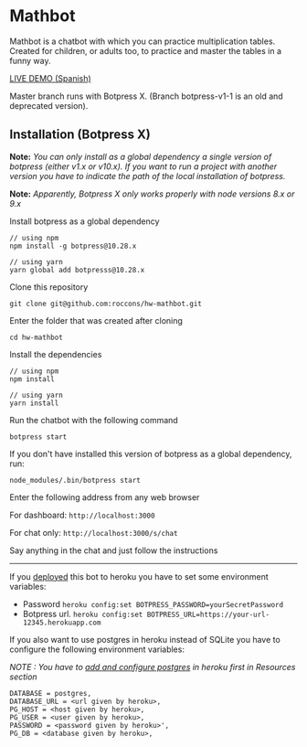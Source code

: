 # Mathbot

Mathbot is a chatbot with which you can practice multiplication tables. Created for children, or adults too, to practice and master the tables
in a funny way.

[LIVE DEMO (Spanish)](http://chatbotmakers.com/tablas/)

Master branch runs with Botpress X. (Branch botpress-v1-1 is an old and deprecated version).

## Installation (Botpress X)

__Note:__ *You can only install as a global dependency a single version of botpress (either v1.x or v10.x). If you want to run a project with another version you have to indicate the path of the local installation of botpress.*

__Note:__ *Apparently, Botpress X only works properly with node versions 8.x or 9.x*

Install botpress as a global dependency

```
// using npm
npm install -g botpress@10.28.x

// using yarn
yarn global add botpresss@10.28.x
```

Clone this repository

`git clone git@github.com:roccons/hw-mathbot.git`

Enter the folder that was created after cloning

`cd hw-mathbot`

Install the dependencies

```
// using npm
npm install

// using yarn
yarn install
```

Run the chatbot with the following command

`botpress start`

If you don't have installed this version of botpress as a global dependency, run:

`node_modules/.bin/botpress start`

Enter the following address from any web browser

For dashboard:
`http://localhost:3000`

For chat only:
`http://localhost:3000/s/chat`


Say anything in the chat and just follow the instructions

---

If you [deployed](https://botpress.io/docs/latest/getting_started/trivia_deploying/) this bot to heroku you have to set some environment variables:
- Password
`heroku config:set BOTPRESS_PASSWORD=yourSecretPassword`
- Botpress url.
`heroku config:set BOTPRESS_URL=https://your-url-12345.herokuapp.com`

If you also want to use postgres in heroku instead of SQLite you have to configure the following environment variables:

_NOTE : You have to [add and configure postgres](https://elements.heroku.com/addons/heroku-postgresql) in heroku first in Resources section_

```
DATABASE = postgres,
DATABASE_URL = <url given by heroku>,
PG_HOST = <host given by heroku>,
PG_USER = <user given by heroku>,
PASSWORD = <password given by heroku>',
PG_DB = <database given by heroku>,
```